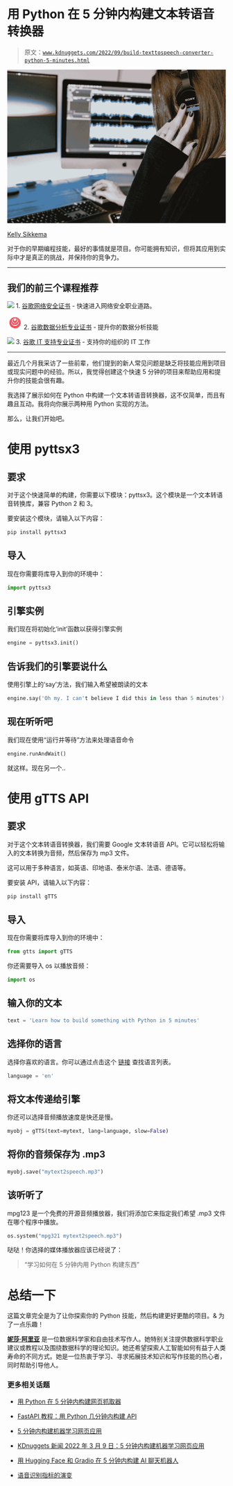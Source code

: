 # 用 Python 在 5 分钟内构建文本转语音转换器

> 原文：[`www.kdnuggets.com/2022/09/build-texttospeech-converter-python-5-minutes.html`](https://www.kdnuggets.com/2022/09/build-texttospeech-converter-python-5-minutes.html)

![用 Python 在 5 分钟内构建文本转语音转换器](img/8d2b2f12265d4ab25a88fb1752e01b5f.png)

[Kelly Sikkema](https://unsplash.com/@kellysikkema)

对于你的早期编程技能，最好的事情就是项目。你可能拥有知识，但将其应用到实际中才是真正的挑战，并保持你的竞争力。

* * *

## 我们的前三个课程推荐

![](img/0244c01ba9267c002ef39d4907e0b8fb.png) 1\. [谷歌网络安全证书](https://www.kdnuggets.com/google-cybersecurity) - 快速进入网络安全职业道路。

![](img/e225c49c3c91745821c8c0368bf04711.png) 2\. [谷歌数据分析专业证书](https://www.kdnuggets.com/google-data-analytics) - 提升你的数据分析技能

![](img/0244c01ba9267c002ef39d4907e0b8fb.png) 3\. [谷歌 IT 支持专业证书](https://www.kdnuggets.com/google-itsupport) - 支持你的组织的 IT 工作

* * *

最近几个月我采访了一些前辈，他们提到的新人常见问题是缺乏将技能应用到项目或现实问题中的经验。所以，我觉得创建这个快速 5 分钟的项目来帮助应用和提升你的技能会很有趣。

我选择了展示如何在 Python 中构建一个文本转语音转换器，这不仅简单，而且有趣且互动。我将向你展示两种用 Python 实现的方法。

那么，让我们开始吧。

# 使用 pyttsx3

## 要求

对于这个快速简单的构建，你需要以下模块：pyttsx3。这个模块是一个文本转语音转换库，兼容 Python 2 和 3。

要安装这个模块，请输入以下内容：

```py
pip install pyttsx3
```

## 导入

现在你需要将库导入到你的环境中：

```py
import pyttsx3
```

## 引擎实例

我们现在将初始化‘init’函数以获得引擎实例

```py
engine = pyttsx3.init()
```

## 告诉我们的引擎要说什么

使用引擎上的‘say’方法，我们输入希望被朗读的文本

```py
engine.say('Oh my. I can't believe I did this in less than 5 minutes')
```

## 现在听听吧

我们现在使用“运行并等待”方法来处理语音命令

```py
engine.runAndWait()
```

就这样。现在另一个..

# 使用 gTTS API

## 要求

对于这个文本转语音转换器，我们需要 Google 文本转语音 API。它可以轻松将输入的文本转换为音频，然后保存为 mp3 文件。

这可以用于多种语言，如英语、印地语、泰米尔语、法语、德语等。

要安装 API，请输入以下内容：

```py
pip install gTTS
```

## 导入

现在你需要将库导入到你的环境中：

```py
from gtts import gTTS
```

你还需要导入 os 以播放音频：

```py
import os
```

## 输入你的文本

```py
text = 'Learn how to build something with Python in 5 minutes'
```

## 选择你的语言

选择你喜欢的语言。你可以通过点击这个 [链接](https://gtts.readthedocs.io/en/latest/module.html#languages-gtts-lang) 查找语言列表。

```py
language = 'en'
```

## 将文本传递给引擎

你还可以选择音频播放速度是快还是慢。

```py
myobj = gTTS(text=mytext, lang=language, slow=False)
```

## 将你的音频保存为 .mp3

```py
myobj.save("mytext2speech.mp3")
```

## 该听听了

mpg123 是一个免费的开源音频播放器，我们将添加它来指定我们希望 .mp3 文件在哪个程序中播放。

```py
os.system("mpg321 mytext2speech.mp3")
```

哒哒！你选择的媒体播放器应该已经说了：

> “学习如何在 5 分钟内用 Python 构建东西”

# 总结一下

这篇文章完全是为了让你探索你的 Python 技能，然后构建更好更酷的项目。& 为了一点乐趣！

**[妮莎·阿里亚](https://www.linkedin.com/in/nisha-arya-ahmed/)** 是一位数据科学家和自由技术写作人。她特别关注提供数据科学职业建议或教程以及围绕数据科学的理论知识。她还希望探索人工智能如何有益于人类寿命的不同方式。她是一位热衷于学习、寻求拓展技术知识和写作技能的热心者，同时帮助引导他人。

### 更多相关话题

+   [用 Python 在 5 分钟内构建网页抓取器](https://www.kdnuggets.com/2022/02/build-web-scraper-python-5-minutes.html)

+   [FastAPI 教程：用 Python 几分钟内构建 API](https://www.kdnuggets.com/fastapi-tutorial-build-apis-with-python-in-minutes)

+   [5 分钟内构建机器学习网页应用](https://www.kdnuggets.com/2022/03/build-machine-learning-web-app-5-minutes.html)

+   [KDnuggets 新闻 2022 年 3 月 9 日：5 分钟内构建机器学习网页应用](https://www.kdnuggets.com/2022/n10.html)

+   [用 Hugging Face 和 Gradio 在 5 分钟内构建 AI 聊天机器人](https://www.kdnuggets.com/2023/06/build-ai-chatbot-5-minutes-hugging-face-gradio.html)

+   [语音识别指标的演变](https://www.kdnuggets.com/2022/10/evolution-speech-recognition-metrics.html)
